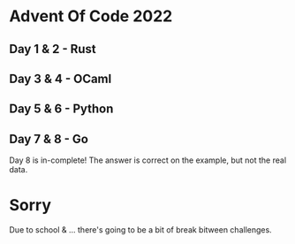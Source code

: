 # Advent Of Code 2022

## Day 1 & 2 - Rust
## Day 3 & 4 - OCaml
## Day 5 & 6 - Python
## Day 7 & 8 - Go
Day 8 is in-complete! The answer is correct on the example, but not the real data.

# Sorry
Due to school & ... there's going to be a bit of break bitween challenges.
